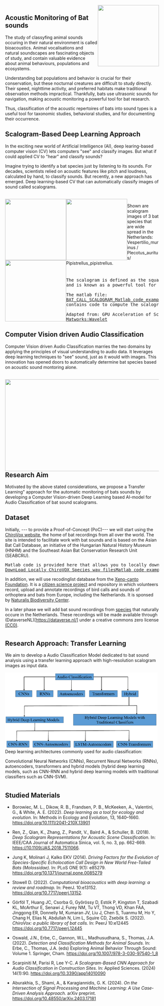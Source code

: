 
<img align="right" width="200" height="200" src="https://avatars.githubusercontent.com/u/115706761?s=400&u=7c6cae892816e172b0b7eef99f2d32adb948c6ad&v=4">

## Acoustic Monitoring of Bat sounds

The study of classyfing animal sounds occuring in their natural environment is called bioacoustics. Animal vocalisations and natural soundscapes are fascinating objects of study, and contain valuable evidence about animal behaviours, populations and ecosystems.

Understanding bat populations and behavior is crucial for their conservation, but these nocturnal creatures are difficult to study directly. Their speed, nighttime activity, and preferred habitats make traditional observation methods impractical. Thankfully, bats use ultrasonic sounds for navigation, making acoustic monitoring a powerful tool for bat research.
 
Thus, classification of the acoustic repertoires of bats into sound types is a useful tool for taxonomic studies, behavioral studies, and for documenting their occurrence.

<!--
![image](https://github.com/HR-DATA-FABRIC/CLASSIFYING_ANIMAL_SOUNDS-with-MACHINE_LEARNING/assets/684692/e2ad7597-484b-40d3-b02e-15ca445b0a9b)
-->

## Scalogram-Based Deep Learning Approach 

In the exciting new world of Artificial Intelligence (AI), deep learing-based computer vision (CV) lets computers "see" and classify images. But what if could applied CV to "hear"  and classify sounds? 

Imagine trying to identify a bat species just by listening to its sounds. For decades, scientists relied on acoustic features like pitch and loudness, calculated by hand, to classify sounds. But recently, a new approach has emerged. Deep learning-based CV that can automatically classify images of sound called scalograms.



<br/> 

<img align="left" width="200" height="200" src="https://github.com/HR-DATA-FABRIC/CLASSIFYING_ANIMAL_SOUNDS-with-MACHINE_LEARNING/assets/684692/df1d5552-dc9c-44bd-9e83-d32f493ed752">

<img align="left" width="200" height="200" src="https://github.com/HR-DATA-FABRIC/CLASSIFYING_ANIMAL_SOUNDS-with-MACHINE_LEARNING/assets/684692/d8fe838a-e28e-46fa-88a7-a158d30956e3">

<img align="left" width="200" height="200" src="https://github.com/HR-DATA-FABRIC/CLASSIFYING_ANIMAL_SOUNDS-with-MACHINE_LEARNING/assets/684692/3d1920aa-51e0-4c11-b3a5-4825f9e4c8fd">


Shown are scalogram images of 3 bat species that are wide spread in the Netherlands: 
Vespertilio_murinus / Plecotus_auritus/ Pipistrellus_pipistrellus.

#

<pre>
The scalogram is defined as the square modulus of the ContinuousWavelet Transform (CWT) 
and is known as a powerful tool for analyzing real-world signals.

The matlab file:
<a href="https://github.com/HR-DATA-FABRIC/CLASSIFYING_ANIMAL_SOUNDS-with-MACHINE_LEARNING/blob/main/Code/BAT_CALL_SCALOGRAM_Matlab_code_example.m">BAT_CALL_SCALOGRAM_Matlab_code_example.m </a>
contains code to compute the scalograms from <a href="https://github.com/HR-DATA-FABRIC/CLASSIFYING_ANIMAL_SOUNDS-with-MACHINE_LEARNING/tree/main/Audio">.WAV bat sound audio-files </a>

Adapted from: GPU Acceleration of Scalograms for Deep Learning
<a href="https://nl.mathworks.com/help/wavelet/ug/gpu-acceleration-scalograms-for-deep-learning.html?searchHighlight=scalogram&s_tid=srchtitle_support_results_2_scalogram">Matworks:Wavelet</a>
</pre>


## Computer Vision driven Audio Classification
Computer Vision driven Audio Classification marries the two domains by applying the principles of visual understanding to audio data. It leverages deep learning techniques to "see" sound, just as it would with images. This innovation has opened doors to automatically determine bat species based on acoustic sound montoring alone.
<br/>
<br/>


<img align="left" width="800" height="300" src="https://github.com/HR-DATA-FABRIC/CLASSIFYING_ANIMAL_SOUNDS-with-MACHINE_LEARNING/assets/684692/3273ff1c-bbec-49f6-a89d-157202d18773">


*****

<pre>

Figure adapted from: 
Scarpiniti, M.; Parisi, R.; Lee, Y.-C. 
A Scalogram-Based CNN Approach for Audio Classification in Construction Sites. Appl. Sci. 2024, 14, 90. 
<a href="https://doi.org/10.3390/app14010090">https://doi.org/10.3390/app14010090t_databases</a>
</pre>

<!--
![image](https://github.com/HR-DATA-FABRIC/CLASSIFYING_ANIMAL_SOUNDS-with-MACHINE_LEARNING/assets/684692/2bd3776f-9e19-4da3-82bb-32f77fb7e187)
-->


## Research Aim

Motivated by the above stated considerations, we propose a Transfer Learning" approach for the
automatic monitoring of bats sounds by developing a Computer Vision-driven Deep Learning based  AI-model for Audio Classification of bat sound scalograms.

## Dataset

Initially, --- to provide a Proof-of-Concept  (PoC)--- we will start using the  [ChiroVox website](https://www.chirovox.org/stat.php), the home of bat recordings from all over the world. The site is intended to facilitate work with bat sounds and is based on the Asian Bat Call Database, an initiative of the Hungarian Natural History Museum (HNHM) and the Southeast Asian Bat Conservation Research Unit (SEABCRU). 

<pre>
Matlab code is provided here that allows you to locally download all avaiable bat sound audio-files that are contained in the ChiroVox database.
<a href="https://github.com/HR-DATA-FABRIC/CLASSIFYING_ANIMAL_SOUNDS-with-MACHINE_LEARNING/blob/main/Code/DownLoad_Locally_ChiroVOX_Species_wav_filesMatlab_code_example.m">DownLoad_Locally_ChiroVOX_Species_wav_filesMatlab_code_example.m</a>
</pre>



In addition,  we will use recodinglist database from the [Xeno-canto Foundation](https://xeno-canto.org/collection/). It is a [citizen science project](https://en.wikipedia.org/wiki/Xeno-canto) and repository in which volunteers record, upload and annotate recordings of bird calls and sounds of orthoptera and bats from Europe, including the Netherlands. It is sponsed by [Naturalis Biodiversity Center](https://www.naturalis.nl/).

In a later phase we will add bat sound recordings from [species](https://www.vleermuis.net/329-geluiden/215-vleermuisgeluiden) that naturally occure in the Netherlands. These recordings will be made available through (DataverseNL)[https://dataverse.nl/] under a creative commons zero license [(CC0)](https://creativecommons.org/public-domain/cc0/).

#


## Research Approach: Transfer Learning

We aim to develop a Audio Classification Model dedicated to bat sound analysis using a transfer learning approach with high-resolution scalogram images as input data.


<img align="left" width="500" height="250" src="image-1.png">

Deep learning architectures  commonly used for audio classification:  

Convolutional Neural Networks (CNNs), Recurrent Neural Networks (RNNs), autoencoders, transformers and hybrid models (hybrid deep learning models, such as CNN-RNN and hybrid deep learning models with traditional classifiers such as CNN-SVM).

 



#


## Studied Materials

* Borowiec, M. L., Dikow, R. B., Frandsen, P. B., McKeeken, A., Valentini, G., & White, A. E. (2022). *Deep learning as a tool for ecology and evolution.* In:  Methods in Ecology and Evolution, 13, 1640–1660. https://doi.org/10.1111/2041-210X.13901

* Ren, Z., Qian, K., Zhang, Z., Pandit, V., Baird A., & Schuller, B. (2018). *Deep Scalogram Representations for Acoustic Scene Classification.* In: IEEE/CAA Journal of Automatica Sinica, vol. 5, no. 3, pp. 662-669. https://10.1109/JAS.2018.7511066.

* Jung K, Molinari J, Kalko EKV (2014). *Driving Factors for the Evolution of Species-Specific Echolocation Call Design in New World Free-Tailed Bats (Molossidae).* In: PLoS ONE 9(1): e85279. https://doi.org/10.1371/journal.pone.0085279

* Stowell D. (2022). *Computational bioacoustics with deep learning: a review and roadmap.* In: PeerJ. 10:e13152. https://doi.org/10.7717/peerj.13152.

* Görföl T, Huang JC, Csorba G, Győrössy D, Estók P, Kingston T, Szabadi KL, McArthur E, Senawi J, Furey NM, Tu VT, Thong VD, Khan FAA, Jinggong ER, Donnelly M, Kumaran JV, Liu J, Chen S, Tuanmu M, Ho Y, Chang H, Elias N, Abdullah N, Lim L, Squire CD, Zsebők S. (2022). *ChiroVox: a public library of bat calls.*
In: PeerJ 10:e12445 https://doi.org/10.7717/peerj.12445

* Oswald, J.N., Erbe, C., Gannon, W.L., Madhusudhana, S., Thomas, J.A. (2022). *Detection and Classification Methods for Animal Sounds.* In: Erbe, C., Thomas, J.A. (eds) Exploring Animal Behavior Through Sound: Volume 1. Springer, Cham. https://doi.org/10.1007/978-3-030-97540-1_8

* Scarpiniti M, Parisi R, Lee Y-C. *A Scalogram-Based CNN Approach for Audio Classification in Construction Sites.* In: Applied Sciences. (2024) 14(1):90. https://doi.org/10.3390/app14010090

* Aburakhia, S., Shami, A., & Karagiannidis, G. K. (2024). *On the Intersection of Signal Processing and Machine Learning: A Use Case-Driven Analysis Approach.* arXiv preprint.  https://doi.org/10.48550/arXiv.2403.17181




